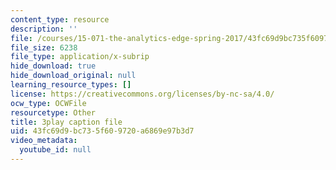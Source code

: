 ```yaml
---
content_type: resource
description: ''
file: /courses/15-071-the-analytics-edge-spring-2017/43fc69d9bc735f609720a6869e97b3d7_mw0jJm_3KXs.vtt
file_size: 6238
file_type: application/x-subrip
hide_download: true
hide_download_original: null
learning_resource_types: []
license: https://creativecommons.org/licenses/by-nc-sa/4.0/
ocw_type: OCWFile
resourcetype: Other
title: 3play caption file
uid: 43fc69d9-bc73-5f60-9720-a6869e97b3d7
video_metadata:
  youtube_id: null
---
```

